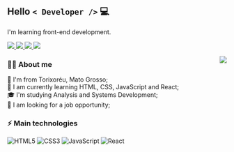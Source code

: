 
##  Hello  `< Developer />`  💻

I'm learning front-end development.
<p>
  <a href="mailto:derikdeewk@gmail.com">
      <img src="https://img.shields.io/badge/Gmail-D14836?style=for-the-badge&logo=gmail&logoColor=white"/>
  </a>
  <a href="https://www.linkedin.com/in/d%C3%A9rik-figueiredo-570079186/">
      <img src="https://img.shields.io/badge/LinkedIn-0077B5?style=for-the-badge&logo=linkedin&logoColor=white)"/>
  </a>
   <a href="https://wa.me/5566996114623">
      <img src="https://img.shields.io/badge/WhatsApp-25D366?style=for-the-badge&logo=whatsapp&logoColor=white"/>
  </a>
   <a href="">
      <img src="https://img.shields.io/badge/Portf%C3%B3lio-lightgrey?style=for-the-badge&logo={ICON}&logoColor=white"/>
  </a>
</p>

  <img align='right' src="https://github-readme-stats.vercel.app/api/top-langs/?username=derikfigueiredo&theme=dracula">


### 👨‍💻 About me 

:house_with_garden: I'm from Torixoréu, Mato Grosso;  
:blue_book: I am currently learning HTML, CSS, JavaScript and React;  
:mortar_board: I'm studying Analysis and Systems Development;  
:briefcase: I am looking for a job opportunity;

### ⚡ Main technologies

![HTML5](https://img.shields.io/badge/-HTML5-E34F26?style=flat-square&logo=html5&logoColor=white)
![CSS3](https://img.shields.io/badge/-CSS3-1572B6?style=flat-square&logo=css3)
![JavaScript](https://img.shields.io/badge/-JavaScript-000?style=flat-square&logo=javascript)
![React](https://img.shields.io/badge/-React-282C34?style=flat-square&logo=react)

